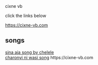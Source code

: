  <DOCTYPE html>
<html lang="en">
  <body>
    <h>cixne vb</h>
    <p>click the links below</p>
   <a href="https://www.cixne-vb.com">https://cixne-vb.com</a> 
  <h2>songs</h2>
    <a href="https://youtu.be/mLY01KGeyRo">sina aja song by chelele</a><br>
   <a href="https://www.youtube.com/watch?v=c5eCt0p5jwg&list=PPSV">charonyi ni wasi song</a>
  </body>
</html>
https://cixne-vb.com
